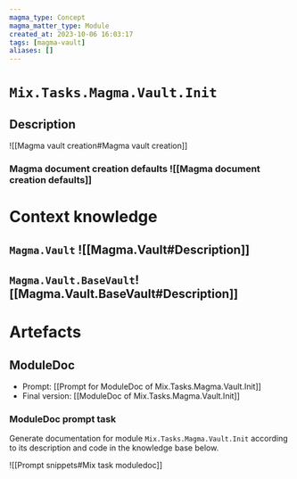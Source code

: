 ```yaml
---
magma_type: Concept
magma_matter_type: Module
created_at: 2023-10-06 16:03:17
tags: [magma-vault]
aliases: []
---
```

# `Mix.Tasks.Magma.Vault.Init`

## Description

![[Magma vault creation#Magma vault creation]]

### Magma document creation defaults ![[Magma document creation defaults]]

# Context knowledge

## `Magma.Vault` ![[Magma.Vault#Description]]
## `Magma.Vault.BaseVault`![[Magma.Vault.BaseVault#Description]]



# Artefacts

## ModuleDoc

- Prompt: [[Prompt for ModuleDoc of Mix.Tasks.Magma.Vault.Init]]
- Final version: [[ModuleDoc of Mix.Tasks.Magma.Vault.Init]]

### ModuleDoc prompt task

Generate documentation for module `Mix.Tasks.Magma.Vault.Init` according to its description and code in the knowledge base below.

![[Prompt snippets#Mix task moduledoc]]